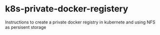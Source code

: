 # k8s-private-docker-registery
Instructions to create a private docker registry in kubernete and using NFS as persisent storage
